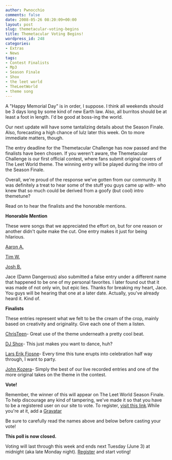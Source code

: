 ```yaml
---
author: Pwnocchio
comments: false
date: 2008-05-26 08:20:09+00:00
layout: post
slug: themetacular-voting-begins
title: Themetacular Voting Begins!
wordpress_id: 248
categories:
- Extras
- News
tags:
- Contest Finalists
- Mp3
- Season Finale
- Shox
- the leet world
- TheLeetWorld
- theme song
---
```


A "Happy Memorial Day" is in order, I suppose. I think all weekends should be 3 days long by some kind of new Earth law. Also, all burritos should be at least a foot in length. I'd be good at boss-ing the world.

Our next update will have some tantalizing details about the Season Finale. Also, forecasting a high chance of lulz later this week. On to more immediate matters, though.

The entry deadline for the Themetacular Challenge has now passed and the finalists have been chosen. If you weren't aware, the Themetacular Challenge is our first official contest, where fans submit original covers of The Leet World theme. The winning entry will be played during the intro of the Season Finale.

Overall, we're proud of the response we've gotten from our community. It was definitely a treat to hear some of the stuff you guys came up with- who knew that so much could be derived from a goofy (but cool) intro themetune?

Read on to hear the finalists and the honorable mentions.

<!-- more -->

**Honorable Mention**

These were songs that we appreciated the effort on, but for one reason or another didn't quite make the cut. One entry makes it just for being hilarious.

[Aaron A.](http://www.smoothfewfilms.com/audio/contest/hm/tlwhm_aarona.mp3)

[Tim W.]([http://www.smoothfewfilms.com/audio/contest/hm/tlwhm_TimW.mp3)

[Josh B.](http://www.smoothfewfilms.com/audio/contest/hm/tlwhm_JoshBryan.mp3)

Jace (Damn Dangerous) also submitted a false entry under a different name that happened to be one of my personal favorites. I later found out that it was made of not only win, but epic lies. Thanks for breaking my heart, Jace. You guys will be hearing that one at a later date. Actually, you've already heard it. Kind of.

**Finalists**

These entries represent what we felt to be the cream of the crop, mainly based on creativity and originality. Give each one of them a listen.

[ChrisTeen]([http://www.smoothfewfilms.com/audio/contest/finalists/tlwcontest_ChrisTeen.mp3)- Great use of the theme underneath a pretty cool beat.

[DJ Shox](http://www.smoothfewfilms.com/audio/contest/finalists/tlwcontest_DJShox.mp3)- This just makes you want to dance, huh?

[Lars Erik Fjosne](http://www.smoothfewfilms.com/audio/contest/finalists/tlwcontest_LarsErikFjosne.mp3)- Every time this tune erupts into celebration half way through, I want to party.

[John Kozera](http://www.smoothfewfilms.com/audio/contest/finalists/tlwcontest__JohnKozera.mp3)- Simply the best of our live recorded entries and one of the more original takes on the theme in the contest.

**Vote!**

Remember, the winner of this will appear on The Leet World Season Finale. To help discourage any kind of tampering, we've made it so that you have to be a registered user on our site to vote. To register, [visit this link](http://www.smoothfewfilms.com/wp-login.php?action=register).While you're at it, add a [Gravatar](http://www.gravatar.com)

Be sure to carefully read the names above and below before casting your vote!

**This poll is now closed.**

Voting will last through this week and ends next Tuesday (June 3) at midnight (aka late Monday night). [Register](http://www.smoothfewfilms.com/wp-login.php?action=register) and start voting!
